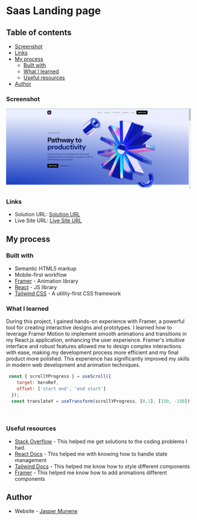 # Saas Landing page


## Table of contents
  - [Screenshot](#screenshot)
  - [Links](#links)
- [My process](#my-process)
  - [Built with](#built-with)
  - [What I learned](#what-i-learned)
  - [Useful resources](#useful-resources)
- [Author](#author)




### Screenshot

![](./Screenshot%202024-07-22%20090902.png)


### Links

- Solution URL: [Solution URL]()
- Live Site URL: [Live Site URL]()

## My process

### Built with
- Semantic HTML5 markup
- Mobile-first workflow
- [Framer](https://www.framer.com/motion/) - Animation library
- [React](https://reactjs.org/) - JS library
- [Tailwind CSS](https://tailwindcss.com/) - A utility-first CSS framework


### What I learned
During this project, I gained hands-on experience with Framer, a powerful tool for creating interactive designs and prototypes. I learned how to leverage Framer Motion to implement smooth animations and transitions in my React.js application, enhancing the user experience. Framer's intuitive interface and robust features allowed me to design complex interactions with ease, making my development process more efficient and my final product more polished. This experience has significantly improved my skills in modern web development and animation techniques.

```js
 const { scrollYProgress } = useScroll({
    target: heroRef,
    offset: ['start end', 'end start']
  });
  const translateY = useTransform(scrollYProgress, [0,1], [150, -150]);

    
```


### Useful resources

- [Stack Overflow](https://stackoverflow.com/) - This helped me get solutions to the coding problems I had.
- [React Docs](https://react.dev/reference/react) - This helped me with knowing how to handle state management
- [Tailwind Docs](https://tailwindcss.com/docs/) - This helped me know how to style different components
- [Framer](https://www.framer.com/motion/) - This helped me know how to add animations different components

## Author

- Website - [Jasper Munene](https://jaspermunene.netlify.app/)

